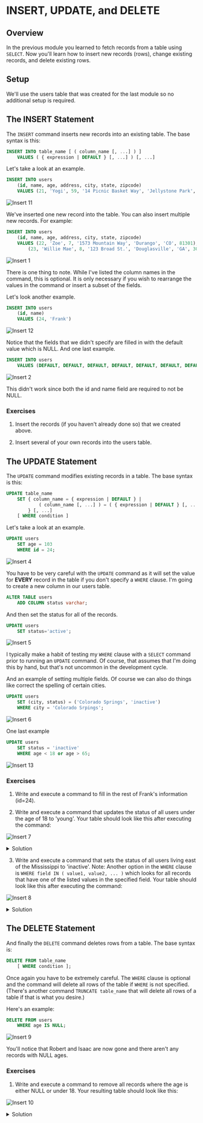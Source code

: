 # INSERT, UPDATE, and DELETE

## Overview

In the previous module you learned to fetch records from a table using ```SELECT```. Now you'll
learn how to insert new records (rows), change existing records, and delete existing rows.

## Setup

We'll use the users table that was created for the last module so no additional setup is required.

## The INSERT Statement

The ```INSERT``` command inserts new records into an existing table. The base syntax is this:

```SQL
INSERT INTO table_name [ ( column_name [, ...] ) ]
	VALUES ( { expression | DEFAULT } [, ...] ) [, ...]
```

Let's take a look at an example.

```SQL
INSERT INTO users
	(id, name, age, address, city, state, zipcode)
	VALUES (21, 'Yogi', 59, '14 Picnic Basket Way', 'Jellystone Park', 'WY', 82190);
```

![Insert 11](./insert11.png)

We've inserted one new record into the table. You can also insert multiple new records. For example:

```SQL
INSERT INTO users
	(id, name, age, address, city, state, zipcode)
	VALUES (22, 'Zoe', 7, '1573 Mountain Way', 'Durango', 'CO', 81301),
		(23, 'Willie Mae', 8, '123 Broad St.', 'Douglasville', 'GA', 30135);
```

![Insert 1](./insert1.png)

There is one thing to note. While I've listed the column names in the command, this is optional. It is only necessary if
you wish to rearrange the values in the command or insert a subset of the fields.

Let's look another example.

```SQL
INSERT INTO users
	(id, name)
	VALUES (24, 'Frank')
```

![Insert 12](./insert12.png)

Notice that the fields that we didn't specify are filled in with the default value which is NULL. And
one last example.

```SQL
INSERT INTO users
	VALUES (DEFAULT, DEFAULT, DEFAULT, DEFAULT, DEFAULT, DEFAULT, DEFAULT);
```

![Insert 2](./insert2.png)

This didn't work since both the id and name field are required to not be NULL.

### Exercises

1. Insert the records (if you haven't already done so) that we created above.

2. Insert several of your own records into the users table.

## The UPDATE Statement

The ```UPDATE``` command modifies existing records in a table. The base syntax is this:

```SQL
UPDATE table_name
	SET { column_name = { expression | DEFAULT } |
			( column_name [, ...] ) = ( { expression | DEFAULT } [, ...] )
		} [, ...]
	[ WHERE condition ]
```

Let's take a look at an example.

```SQL
UPDATE users
	SET age = 103
	WHERE id = 24;
```

![Insert 4](./insert4.png)

You have to be very careful with the ```UPDATE``` command as it will set the value for **EVERY** record
in the table if you don't specify a ```WHERE``` clause. I'm going to create a new column in our users table.

```SQL
ALTER TABLE users
	ADD COLUMN status varchar;
```

And then set the status for all of the records.

```SQL
UPDATE users
	SET status='active';
```

![Insert 5](./insert5.png)

I typically make a habit of testing my ```WHERE``` clause with a ```SELECT``` command prior to running an ```UPDATE```
command. Of course, that assumes that I'm doing this by hand, but that's not uncommon in the development cycle.

And an example of setting multiple fields. Of course we can also do things like correct the spelling of certain cities.

```SQL
UPDATE users
	SET (city, status) = ('Colorado Springs', 'inactive')
	WHERE city = 'Colorado Srpings';
```

![Insert 6](./insert6.png)

One last example

```SQL
UPDATE users
	SET status = 'inactive'
	WHERE age < 18 or age > 65;
```

![Insert 13](./insert13.png)

### Exercises

1. Write and execute a command to fill in the rest of Frank's information (id=24).

2. Write and execute a command that updates the status of all users under the age of 18 to 'young'. Your table should look
like this after executing the command:

![Insert 7](./insert7.png)

<details><summary>
	Solution
</summary><p>

```SQL
UPDATE users
	SET status='young'
	WHERE age < 18;
```

</p></details>

3. Write and execute a command that sets the status of all users living east of the Mississippi to 'inactive'. Note:
Another option in the ```WHERE``` clause is ```WHERE field IN ( value1, value2, ... )``` which looks for all records that
have one of the listed values in the specified field. Your table should look like this after executing the command:

![Insert 8](./insert8.png)

<details><summary>
	Solution
</summary><p>

```SQL
UPDATE users
	SET status='inactive'
	WHERE state IN ('GA', 'NC', 'NY');
```

</p></details>

## The DELETE Statement

And finally the ```DELETE``` command deletes rows from a table. The base syntax is:

```SQL
DELETE FROM table_name
	[ WHERE condition ];
```

Once again you have to be extremely careful. The ```WHERE``` clause is optional and the command will delete
all rows of the table if ```WHERE``` is not specified. (There's another command ```TRUNCATE table_name``` that
will delete all rows of a table if that is what you desire.)

Here's an example:

```SQL
DELETE FROM users
	WHERE age IS NULL;
```

![Insert 9](./insert9.png)

You'll notice that Robert and Isaac are now gone and there aren't any records with NULL ages.

### Exercises

1. Write and execute a command to remove all records where the age is either NULL or under 18. Your resulting
table should look like this:

![Insert 10](./insert10.png)

<details><summary>
	Solution
</summary><p>

```SQL
DELETE FROM users
	WHERE age IS NULL
	OR age < 18;
```

</p></details>

